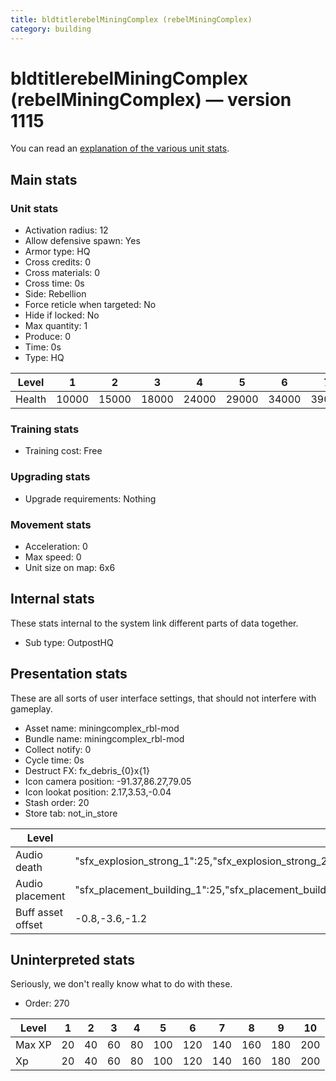 ```yaml
---
title: bldtitlerebelMiningComplex (rebelMiningComplex)
category: building
---
```


# bldtitlerebelMiningComplex (rebelMiningComplex) — version 1115

You can read an [explanation  of the various unit stats](unitexplained.md).

## Main stats

### Unit stats

  * Activation radius: 12
  * Allow defensive spawn: Yes
  * Armor type: HQ
  * Cross credits: 0
  * Cross materials: 0
  * Cross time: 0s
  * Side: Rebellion
  * Force reticle when targeted: No
  * Hide if locked: No
  * Max quantity: 1
  * Produce: 0
  * Time: 0s
  * Type: HQ

|Level |1    |2    |3    |4    |5    |6    |7    |8    |9    |10   |
|------|-----|-----|-----|-----|-----|-----|-----|-----|-----|-----|
|Health|10000|15000|18000|24000|29000|34000|39000|44000|49000|54000|


### Training stats

  * Training cost: Free

### Upgrading stats

  * Upgrade requirements: Nothing

### Movement stats

  * Acceleration: 0
  * Max speed: 0
  * Unit size on map: 6x6

## Internal stats

These stats internal to the system link different parts of data together.

  * Sub type: OutpostHQ

## Presentation stats

These are all sorts of user interface settings, that should not interfere with gameplay.

  * Asset name: miningcomplex_rbl-mod
  * Bundle name: miningcomplex_rbl-mod
  * Collect notify: 0
  * Cycle time: 0s
  * Destruct FX: fx_debris_{0}x{1}
  * Icon camera position: -91.37,86.27,79.05
  * Icon lookat position: 2.17,3.53,-0.04
  * Stash order: 20
  * Store tab: not_in_store

|Level            |1                                                                                                                      |2                                                                                                                      |3                                                                                                                      |4                                                                                                                      |5                                                                                                                      |6                                                                                                                       |7                                                                                                                       |8                                                                                                                       |9                                                                                                                       |10                                                                                                                      |
|-----------------|-----------------------------------------------------------------------------------------------------------------------|-----------------------------------------------------------------------------------------------------------------------|-----------------------------------------------------------------------------------------------------------------------|-----------------------------------------------------------------------------------------------------------------------|-----------------------------------------------------------------------------------------------------------------------|------------------------------------------------------------------------------------------------------------------------|------------------------------------------------------------------------------------------------------------------------|------------------------------------------------------------------------------------------------------------------------|------------------------------------------------------------------------------------------------------------------------|------------------------------------------------------------------------------------------------------------------------|
|Audio death      |"sfx_explosion_strong_1":25,"sfx_explosion_strong_2":25,"sfx_explosion_strong_3":25,"sfx_explosion_strong_4":95        |"sfx_explosion_strong_1":25,"sfx_explosion_strong_2":25,"sfx_explosion_strong_3":25,"sfx_explosion_strong_4":96        |"sfx_explosion_strong_1":25,"sfx_explosion_strong_2":25,"sfx_explosion_strong_3":25,"sfx_explosion_strong_4":97        |"sfx_explosion_strong_1":25,"sfx_explosion_strong_2":25,"sfx_explosion_strong_3":25,"sfx_explosion_strong_4":98        |"sfx_explosion_strong_1":25,"sfx_explosion_strong_2":25,"sfx_explosion_strong_3":25,"sfx_explosion_strong_4":99        |"sfx_explosion_strong_1":25,"sfx_explosion_strong_2":25,"sfx_explosion_strong_3":25,"sfx_explosion_strong_4":100        |"sfx_explosion_strong_1":25,"sfx_explosion_strong_2":25,"sfx_explosion_strong_3":25,"sfx_explosion_strong_4":101        |"sfx_explosion_strong_1":25,"sfx_explosion_strong_2":25,"sfx_explosion_strong_3":25,"sfx_explosion_strong_4":102        |"sfx_explosion_strong_1":25,"sfx_explosion_strong_2":25,"sfx_explosion_strong_3":25,"sfx_explosion_strong_4":103        |"sfx_explosion_strong_1":25,"sfx_explosion_strong_2":25,"sfx_explosion_strong_3":25,"sfx_explosion_strong_4":104        |
|Audio placement  |"sfx_placement_building_1":25,"sfx_placement_building_2":25,"sfx_placement_building_3":25,"sfx_placement_building_4":95|"sfx_placement_building_1":25,"sfx_placement_building_2":25,"sfx_placement_building_3":25,"sfx_placement_building_4":96|"sfx_placement_building_1":25,"sfx_placement_building_2":25,"sfx_placement_building_3":25,"sfx_placement_building_4":97|"sfx_placement_building_1":25,"sfx_placement_building_2":25,"sfx_placement_building_3":25,"sfx_placement_building_4":98|"sfx_placement_building_1":25,"sfx_placement_building_2":25,"sfx_placement_building_3":25,"sfx_placement_building_4":99|"sfx_placement_building_1":25,"sfx_placement_building_2":25,"sfx_placement_building_3":25,"sfx_placement_building_4":100|"sfx_placement_building_1":25,"sfx_placement_building_2":25,"sfx_placement_building_3":25,"sfx_placement_building_4":101|"sfx_placement_building_1":25,"sfx_placement_building_2":25,"sfx_placement_building_3":25,"sfx_placement_building_4":102|"sfx_placement_building_1":25,"sfx_placement_building_2":25,"sfx_placement_building_3":25,"sfx_placement_building_4":103|"sfx_placement_building_1":25,"sfx_placement_building_2":25,"sfx_placement_building_3":25,"sfx_placement_building_4":104|
|Buff asset offset|-0.8,-3.6,-1.2                                                                                                         |-0.8,-3.6,-1.2                                                                                                         |-0.8,-3.6,-1.2                                                                                                         |-1,-3.6,-1.6                                                                                                           |-1.6,-2.4,-1.6                                                                                                         |-1.6,-2.4,-1.6                                                                                                          |-2,-2.2,-2                                                                                                              |-2.6,-1.8,-2.6                                                                                                          |-2.6,-1.8,-2.6                                                                                                          |-2.6,-1.8,-2.6                                                                                                          |


## Uninterpreted stats

Seriously, we don't really know what to do with these.

  * Order: 270

|Level |1 |2 |3 |4 |5  |6  |7  |8  |9  |10 |
|------|--|--|--|--|---|---|---|---|---|---|
|Max XP|20|40|60|80|100|120|140|160|180|200|
|Xp    |20|40|60|80|100|120|140|160|180|200|


